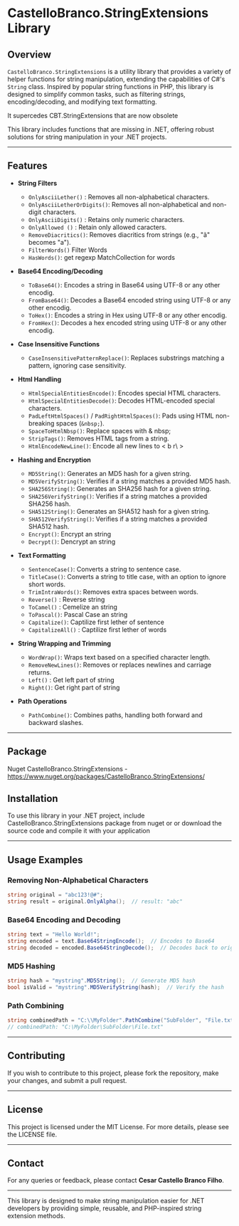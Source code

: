 # CastelloBranco.StringExtensions Library

## Overview

`CastelloBranco.StringExtensions` is a utility library that provides a variety of helper functions for string manipulation, extending the capabilities of C#'s `String` class. Inspired by popular string functions in PHP, this library is designed to simplify common tasks, such as filtering strings, encoding/decoding, and modifying text formatting.

It supercedes CBT.StringExtensions that are now obsolete

This library includes functions that are missing in .NET, offering robust solutions for string manipulation in your .NET projects.

---

## Features

- **String Filters**
  - `OnlyAsciiLether()`        : Removes all non-alphabetical characters.
  - `OnlyAsciiLetherOrDigits()`: Removes all non-alphabetical and non-digit characters.
  - `OnlyAsciiDigits()`        : Retains only numeric characters.
  - `OnlyAllowed ()`           : Retain only allowed caracters.
  - `RemoveDiacritics()`: Removes diacritics from strings (e.g., "ã" becomes "a").
  - `FilterWords()` Filter Words
  - `HasWords()`: get regexp MatchCollection for words

- **Base64 Encoding/Decoding**
  - `ToBase64()`: Encodes a string in Base64 using UTF-8 or any other encodig.
  - `FromBase64()`: Decodes a Base64 encoded string using UTF-8 or any other encodig.
  - `ToHex()`: Encodes a string in Hex using UTF-8 or any other encodig.
  - `FromHex()`: Decodes a hex encoded string using UTF-8 or any other encodig.
   
- **Case Insensitive Functions**
  - `CaseInsensitivePatternReplace()`: Replaces substrings matching a pattern, ignoring case sensitivity.

- **Html Handling**
  - `HtmlSpecialEntitiesEncode()`: Encodes special HTML characters.
  - `HtmlSpecialEntitiesDecode()`: Decodes HTML-encoded special characters.
  - `PadLeftHtmlSpaces()` / `PadRightHtmlSpaces()`: Pads using HTML non-breaking spaces (`&nbsp;`).
  - `SpaceToHtmlNbsp()`: Replace spaces with & nbsp;
  - `StripTags()`: Removes HTML tags from a string.
  - `HtmlEncodeNewLine()`: Encode all new lines to < b r\ > 

- **Hashing and Encryption**
  - `MD5String()`: Generates an MD5 hash for a given string.
  - `MD5VerifyString()`: Verifies if a string matches a provided MD5 hash.
  - `SHA256String()`: Generates an SHA256 hash for a given string.
  - `SHA256VerifyString()`: Verifies if a string matches a provided SHA256 hash.
  - `SHA512String()`: Generates an SHA512 hash for a given string.
  - `SHA512VerifyString()`: Verifies if a string matches a provided SHA512 hash.
  - `Encrypt()`: Encrypt an string
  - `Decrypt()`: Dencrypt an string

- **Text Formatting**
  - `SentenceCase()`: Converts a string to sentence case.
  - `TitleCase()`: Converts a string to title case, with an option to ignore short words.
  - `TrimIntraWords()`: Removes extra spaces between words.
  - `Reverse()` : Reverse string
  - `ToCamel()` : Cemelize an string 
  - `ToPascal()`: Pascal Case an string
  - `Capitalize()`: Captilize first lether of sentence
  - `CapitalizeAll()` : Captilize first lether of words
  
- **String Wrapping and Trimming**
  - `WordWrap()`: Wraps text based on a specified character length.
  - `RemoveNewLines()`: Removes or replaces newlines and carriage returns.
  - `Left()` : Get left part of string 
  - `Right()`: Get right part of string 

- **Path Operations**
  - `PathCombine()`: Combines paths, handling both forward and backward slashes.

---

## Package

Nuget CastelloBranco.StringExtensions - https://www.nuget.org/packages/CastelloBranco.StringExtensions/

## Installation

To use this library in your .NET project, include CastelloBranco.StringExtensions package from nuget or or download the source code and compile it with your application

---

## Usage Examples

### Removing Non-Alphabetical Characters
```csharp
string original = "abc123!@#";
string result = original.OnlyAlpha();  // result: "abc"
```

### Base64 Encoding and Decoding
```csharp
string text = "Hello World!";
string encoded = text.Base64StringEncode();  // Encodes to Base64
string decoded = encoded.Base64StringDecode();  // Decodes back to original string
```

### MD5 Hashing
```csharp
string hash = "mystring".MD5String();  // Generate MD5 hash
bool isValid = "mystring".MD5VerifyString(hash);  // Verify the hash
```

### Path Combining
```csharp
string combinedPath = "C:\\MyFolder".PathCombine("SubFolder", "File.txt");
// combinedPath: "C:\MyFolder\SubFolder\File.txt"
```

---

## Contributing

If you wish to contribute to this project, please fork the repository, make your changes, and submit a pull request.

---

## License

This project is licensed under the MIT License. For more details, please see the LICENSE file.

---

## Contact

For any queries or feedback, please contact **Cesar Castello Branco Filho**.

---

This library is designed to make string manipulation easier for .NET developers by providing simple, reusable, and PHP-inspired string extension methods.

